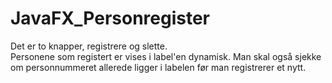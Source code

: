 # JavaFX_Personregister
Det er to knapper, registrere og slette.  
Personene som registert er vises i label'en dynamisk. 
Man skal også sjekke om personnummeret allerede ligger i labelen før man registrerer et nytt.
